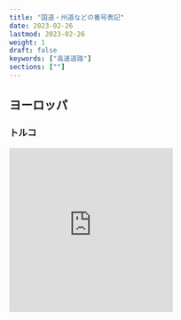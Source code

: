 ```yaml
---
title: "国道・州道などの番号表記"
date: 2023-02-26
lastmod: 2023-02-26
weight: 1
draft: false
keywords: ["高速道路"]
sections: [""]
---
```


## ヨーロッパ
### トルコ
<div class="googlemap-if">
<iframe src="https://www.google.com/maps/embed?pb=!4v1677397608691!6m8!1m7!1sijmtpnHOe5Exp6nnWwL--g!2m2!1d40.79507083198259!2d29.43492562901339!3f57.70331698013329!4f9.434500273269634!5f2.9578504551201" width="295" height="295" style="border:0;" allowfullscreen="" loading="lazy" referrerpolicy="no-referrer-when-downgrade"></iframe>
</div>